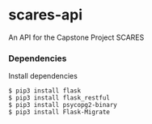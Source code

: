 # scares-api
An API for the Capstone Project SCARES

### Dependencies
Install dependencies
```
$ pip3 install flask
$ pip3 install flask_restful
$ pip3 install psycopg2-binary
$ pip3 install Flask-Migrate
```